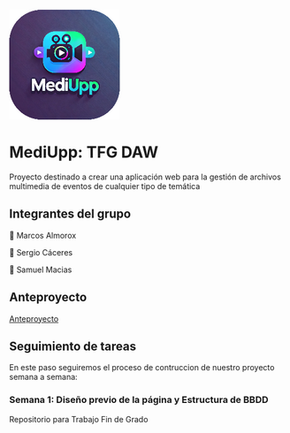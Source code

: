 
![Logo MediUpp](./resources/logo/Logo.png)


# MediUpp: TFG DAW

Proyecto destinado a crear una aplicación web para la gestión de archivos multimedia de eventos de cualquier tipo de temática

## Integrantes del grupo

:round_pushpin: Marcos Almorox

:round_pushpin: Sergio Cáceres 

:round_pushpin: Samuel Macias

## Anteproyecto

[Anteproyecto](./docs/anteproyecto/Anteproyecto_Marcos_Almorox_Sergio_Caceres_Samuel_Macias.pdf)

## Seguimiento de tareas

En este paso seguiremos el proceso de contruccion de nuestro proyecto semana a semana:

### Semana 1: Diseño previo de la página y Estructura de BBDD

    

Repositorio para Trabajo Fin de Grado


